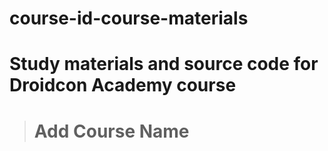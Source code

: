 # course-id-course-materials
# Study materials and source code for **Droidcon Academy** course 
> # Add Course Name 
